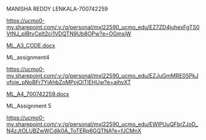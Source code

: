 MANISHA REDDY LENKALA-700742259

https://ucmo0-my.sharepoint.com/:v:/g/personal/mxl22590_ucmo_edu/EZ7ZD4juhexFgTS0VtNJ_pIBtvCeIt2ci1VDQTN9Ub8OPw?e=OGmsjW

[ML_A3_CODE.docx](https://github.com/Manisha3196/ML/files/11130878/ML_A3_CODE.docx)

ML_assignment4

https://ucmo0-my.sharepoint.com/:v:/g/personal/mxl22590_ucmo_edu/EZJuGmMRE05PkJvfoje_pNoBFr7YjAhbZoMPojOITlEHUw?e=ajhvXT


[ML_A4_700742259.docx](https://github.com/Manisha3196/ML/files/11184786/ML_A4_700742259.docx)

ML_Assignment 5

https://ucmo0-my.sharepoint.com/:v:/g/personal/mxl22590_ucmo_edu/EWlPUuQFbrZJoD_N4zJtOLUBZwWCdik0A_ToTERp6GQTNA?e=fJCMnX


